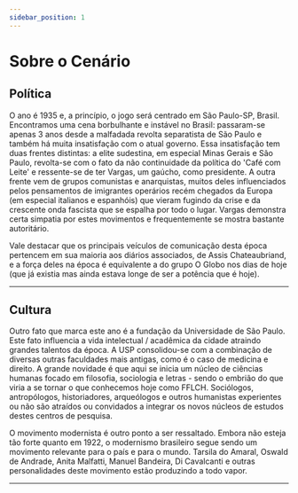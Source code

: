 ```yaml
---
sidebar_position: 1
---
```


# Sobre o Cenário

## Política

O ano é 1935 e, a princípio, o jogo será centrado em São Paulo-SP, Brasil. Encontramos uma cena borbulhante e instável no Brasil: passaram-se apenas 3 anos desde a malfadada revolta separatista de São Paulo e também há muita insatisfação com o atual governo. Essa insatisfação tem duas frentes distintas: a elite sudestina, em especial Minas Gerais e São Paulo, revolta-se com o fato da não continuidade da política do 'Café com Leite' e ressente-se de ter Vargas, um gaúcho, como presidente. A outra frente vem de grupos comunistas e anarquistas, muitos deles influenciados pelos pensamentos de imigrantes operários recém chegados da Europa (em especial italianos e espanhóis) que vieram fugindo da crise e da crescente onda fascista que se espalha por todo o lugar. Vargas demonstra certa simpatia por estes movimentos e frequentemente se mostra bastante autoritário.

Vale destacar que os principais veículos de comunicação desta época pertencem em sua maioria aos diários associados, de Assis Chateaubriand, e a força deles na época é equivalente a do grupo O Globo nos dias de hoje (que já existia mas ainda estava longe de ser a potência que é hoje).

---
## Cultura

​​Outro fato que marca este ano é a fundação da Universidade de São Paulo. Este fato influencia a vida intelectual / acadêmica da cidade atraindo grandes talentos da época. A USP consolidou-se com a combinação de diversas outras faculdades mais antigas, como é o caso de medicina e direito. A grande novidade é que aqui se inicia um núcleo de ciências humanas focado em filosofia, sociologia e letras - sendo o embrião do que viria a se tornar o que conhecemos hoje como FFLCH. Sociólogos, antropólogos, historiadores, arqueólogos e outros humanistas experientes ou não são atraídos ou convidados a integrar os novos núcleos de estudos destes centros de pesquisa.

O movimento modernista é outro ponto a ser ressaltado. Embora não esteja tão forte quanto em 1922, o modernismo brasileiro segue sendo um movimento relevante para o país e para o mundo. Tarsila do Amaral, Oswald de Andrade, Anita Malfatti, Manuel Bandeira, Di Cavalcanti e outras personalidades deste movimento estão produzindo a todo vapor.

---
